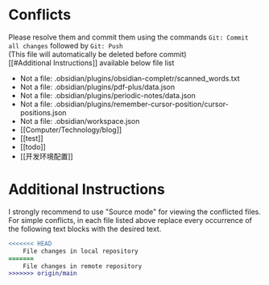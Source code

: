 # Conflicts

Please resolve them and commit them using the commands `Git: Commit all changes` followed by `Git: Push`  
(This file will automatically be deleted before commit)  
[[#Additional Instructions]] available below file list

- Not a file: .obsidian/plugins/obsidian-completr/scanned_words.txt
- Not a file: .obsidian/plugins/pdf-plus/data.json
- Not a file: .obsidian/plugins/periodic-notes/data.json
- Not a file: .obsidian/plugins/remember-cursor-position/cursor-positions.json
- Not a file: .obsidian/workspace.json
- [[Computer/Technology/blog]]
- [[test]]
- [[todo]]
- [[开发环境配置]]

# Additional Instructions

I strongly recommend to use "Source mode" for viewing the conflicted files. For simple conflicts, in each file listed above replace every occurrence of the following text blocks with the desired text.

```diff
<<<<<<< HEAD
    File changes in local repository
=======
    File changes in remote repository
>>>>>>> origin/main
```
